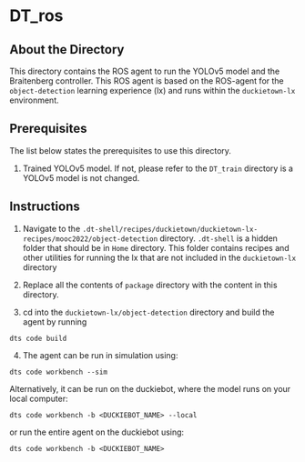# **DT_ros**

## About the Directory

This directory contains the ROS agent to run the YOLOv5 model and the Braitenberg controller. This ROS agent is based on the ROS-agent for the `object-detection` learning experience (lx) and runs within the `duckietown-lx` environment.  

## Prerequisites

The list below states the prerequisites to use this directory.

1. Trained YOLOv5 model. If not, please refer to the `DT_train` directory is a YOLOv5 model is not changed. 

## Instructions

1. Navigate to the `.dt-shell/recipes/duckietown/duckietown-lx-recipes/mooc2022/object-detection` directory. `.dt-shell` is a hidden folder that should be in `Home` directory. This folder contains recipes and other utilities for running the lx that are not included in the `duckietown-lx` directory

2. Replace all the contents of `package` directory with the content in this directory.

3. cd into the `duckietown-lx/object-detection` directory and build the agent by running 

```
dts code build
```
4. The agent can be run in simulation using:

```
dts code workbench --sim
```

Alternatively, it can be run on the duckiebot, where the model runs on your local computer:
```
dts code workbench -b <DUCKIEBOT_NAME> --local
```

or run the entire agent on the duckiebot using:

```
dts code workbench -b <DUCKIEBOT_NAME>
```

